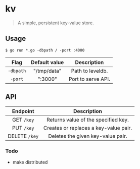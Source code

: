 # kv

> A simple, persistent key-value store.

## Usage

```console
$ go run *.go -dbpath / -port :4000
```

|   Flag    | Default value |    Description     |
| :-------: | :-----------: | :----------------: |
| `-dbpath` |  "/tmp/data"  |  Path to leveldb.  |
|  `-port`  |    ":3000"    | Port to serve API. |

## API

|   Endpoint    |              Description              |
| :-----------: | :-----------------------------------: |
|  GET `/key`   |  Returns value of the specified key.  |
|  PUT `/key`   | Creates or replaces a key-value pair. |
| DELETE `/key` |   Deletes the given key-value pair.   |

### Todo

- make distributed
